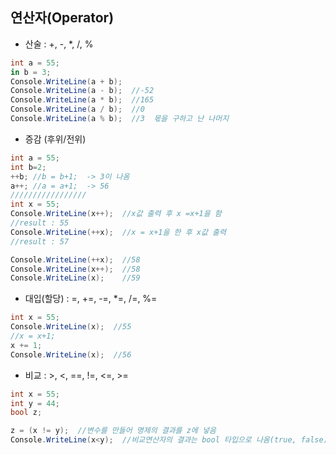## 연산자(Operator)
* 산술 : +, -, *, /, %

```C#
int a = 55;
in b = 3;
Console.WriteLine(a + b);
Console.WriteLine(a - b);  //-52
Console.WriteLine(a * b);  //165
Console.WriteLine(a / b);  //0
Console.WriteLine(a % b);  //3  몫을 구하고 난 나머지 

```

* 증감 (후위/전위)
```C#
int a = 55;
int b=2;
++b; //b = b+1;  -> 3이 나옴
a++; //a = a+1;  -> 56
/////////////////
int x = 55;
Console.WriteLine(x++);  //x값 출력 후 x =x+1을 함
//result : 55
Console.WriteLine(++x);  //x = x+1을 한 후 x값 출력
//result : 57

Console.WriteLine(++x);  //58
Console.WriteLine(x++);  //58
Console.WriteLine(x);    //59

```

* 대입(할당) : =, +=, -=, *=, /=, %=
```C#
int x = 55;
Console.WriteLine(x);  //55
//x = x+1;
x += 1;
Console.WriteLine(x);  //56
```

* 비교 : >, <, ==, !=, <=, >=
```C#
int x = 55;
int y = 44;
bool z;

z = (x != y);  //변수를 만들어 명제의 결과를 z에 넣음 
Console.WriteLine(x<y);  //비교연산자의 결과는 bool 타입으로 나옴(true, false)

```


```
